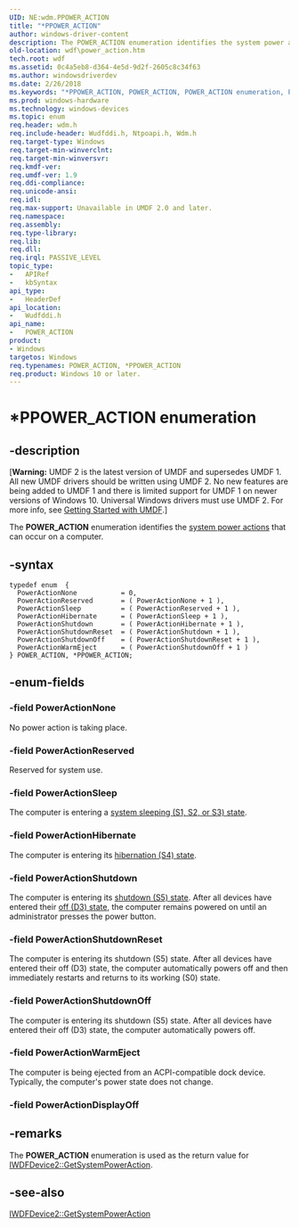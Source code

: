 ```yaml
---
UID: NE:wdm.PPOWER_ACTION
title: "*PPOWER_ACTION"
author: windows-driver-content
description: The POWER_ACTION enumeration identifies the system power actions that can occur on a computer.
old-location: wdf\power_action.htm
tech.root: wdf
ms.assetid: 0c4a5eb8-d364-4e5d-9d2f-2605c8c34f63
ms.author: windowsdriverdev
ms.date: 2/26/2018
ms.keywords: "*PPOWER_ACTION, POWER_ACTION, POWER_ACTION enumeration, PPOWER_ACTION, PPOWER_ACTION enumeration pointer, PowerActionHibernate, PowerActionNone, PowerActionReserved, PowerActionShutdown, PowerActionShutdownOff, PowerActionShutdownReset, PowerActionSleep, PowerActionWarmEject, umdf.power_action, umdfstructs_02db2a83-1907-4aa2-9cdd-af3477e78ddd.xml, wdf.power_action, wudfddi/POWER_ACTION, wudfddi/PPOWER_ACTION, wudfddi/PowerActionHibernate, wudfddi/PowerActionNone, wudfddi/PowerActionReserved, wudfddi/PowerActionShutdown, wudfddi/PowerActionShutdownOff, wudfddi/PowerActionShutdownReset, wudfddi/PowerActionSleep, wudfddi/PowerActionWarmEject"
ms.prod: windows-hardware
ms.technology: windows-devices
ms.topic: enum
req.header: wdm.h
req.include-header: Wudfddi.h, Ntpoapi.h, Wdm.h
req.target-type: Windows
req.target-min-winverclnt:
req.target-min-winversvr:
req.kmdf-ver:
req.umdf-ver: 1.9
req.ddi-compliance:
req.unicode-ansi:
req.idl:
req.max-support: Unavailable in UMDF 2.0 and later.
req.namespace:
req.assembly:
req.type-library:
req.lib:
req.dll:
req.irql: PASSIVE_LEVEL
topic_type:
-	APIRef
-	kbSyntax
api_type:
-	HeaderDef
api_location:
-	Wudfddi.h
api_name:
-	POWER_ACTION
product:
- Windows
targetos: Windows
req.typenames: POWER_ACTION, *PPOWER_ACTION
req.product: Windows 10 or later.
---
```


# *PPOWER_ACTION enumeration


## -description


<p class="CCE_Message">[<b>Warning:</b> UMDF 2 is the latest version of UMDF and supersedes UMDF 1.  All new UMDF drivers should be written using UMDF 2.  No new features are being added to UMDF 1 and there is limited support for UMDF 1 on newer versions of Windows 10.  Universal Windows drivers must use UMDF 2.  For more info, see <a href="https://docs.microsoft.com/en-us/windows-hardware/drivers/wdf/getting-started-with-umdf-version-2">Getting Started with UMDF</a>.]

The <b>POWER_ACTION</b> enumeration identifies the <a href="https://msdn.microsoft.com/library/windows/hardware/ff564553">system power actions</a> that can occur on a computer.


## -syntax


````
typedef enum  {
  PowerActionNone           = 0,
  PowerActionReserved       = ( PowerActionNone + 1 ),
  PowerActionSleep          = ( PowerActionReserved + 1 ),
  PowerActionHibernate      = ( PowerActionSleep + 1 ),
  PowerActionShutdown       = ( PowerActionHibernate + 1 ),
  PowerActionShutdownReset  = ( PowerActionShutdown + 1 ),
  PowerActionShutdownOff    = ( PowerActionShutdownReset + 1 ),
  PowerActionWarmEject      = ( PowerActionShutdownOff + 1 )
} POWER_ACTION, *PPOWER_ACTION;
````


## -enum-fields




### -field PowerActionNone

No power action is taking place.


### -field PowerActionReserved

Reserved for system use.


### -field PowerActionSleep

The computer is entering a <a href="https://msdn.microsoft.com/2fd883b5-4e89-4ce9-b75a-b821348ac860">system sleeping (S1, S2, or S3) state</a>.


### -field PowerActionHibernate

The computer is entering its <a href="https://msdn.microsoft.com/2fd883b5-4e89-4ce9-b75a-b821348ac860">hibernation (S4) state</a>.


### -field PowerActionShutdown

The computer is entering its <a href="https://msdn.microsoft.com/c08d688d-c31a-4d57-a343-406edfa35e8f">shutdown (S5) state</a>. After all devices have entered their <a href="https://msdn.microsoft.com/f594a63f-10ce-439d-abe3-d342555d98f0">off (D3) state</a>, the computer remains powered on until an administrator presses the power button.


### -field PowerActionShutdownReset

The computer is entering its shutdown (S5) state. After all devices have entered their off (D3) state, the computer automatically powers off and then immediately restarts and returns to its working (S0) state.


### -field PowerActionShutdownOff

The computer is entering its shutdown (S5) state. After all devices have entered their off (D3) state, the computer automatically powers off.


### -field PowerActionWarmEject

The computer is being ejected from an ACPI-compatible dock device. Typically, the computer's power state does not change.


### -field PowerActionDisplayOff




## -remarks



The <b>POWER_ACTION</b> enumeration is used as the return value for <a href="https://msdn.microsoft.com/library/windows/hardware/ff556936">IWDFDevice2::GetSystemPowerAction</a>.




## -see-also

<a href="https://msdn.microsoft.com/library/windows/hardware/ff556936">IWDFDevice2::GetSystemPowerAction</a>



 

 


